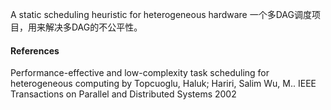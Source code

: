 A static scheduling heuristic for heterogeneous hardware
一个多DAG调度项目，用来解决多DAG的不公平性。

#### References
Performance-effective and low-complexity task scheduling for heterogeneous computing by Topcuoglu, Haluk; Hariri, Salim Wu, M.. IEEE Transactions on Parallel and Distributed Systems 2002
